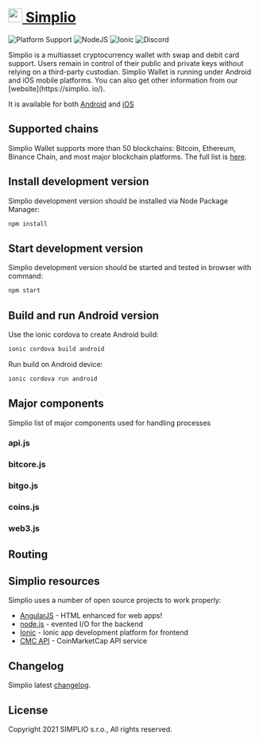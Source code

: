 # [<img width="28" src="https://simplio.io/images/icons/_logo_white_300x300.png"> Simplio](https://simplio.io/)
![Platform Support](https://img.shields.io/badge/platform-ios%20|%20android-%23989898)
![NodeJS](https://img.shields.io/badge/node-12.14-brightgreen)
![Ionic](https://img.shields.io/badge/ionic%20CLI-6-blue)
![Discord](https://img.shields.io/discord/859581142159065128)


Simplio is a multiasset cryptocurrency wallet with swap and debit card support. Users remain in control of their public and private keys without relying on a third-party custodian.
Simplio Wallet is running under Android and iOS mobile platforms. You can also get other information from our [website](https://simplio.
io/). 

It is available for both [Android](https://play.google.com/store/apps/details?id=wallet.simplio.app)
and [iOS](https://apps.apple.com/us/app/simplio-wallet/id1580073536)


## Supported chains

Simplio Wallet supports more than 50 blockchains: Bitcoin, Ethereum,
Binance Chain, and most major blockchain platforms. The full list is [here](https://github.com/ciripel/script_generated_files/blob/master/full_list.md).

## Install development version

Simplio development version should be installed via Node Package Manager:

```bash
npm install
```

## Start development version

Simplio development version should be started and tested in browser with command:

```bash
npm start
```

## Build and run Android version

Use the ionic cordova to create Android build:

```bash
ionic cordova build android
```

Run build on Android device:

```bash
ionic cordova run android
```

## Major components

Simplio list of major components used for handling processes

### api.js

### bitcore.js

### bitgo.js

### coins.js

### web3.js


## Routing


## Simplio resources

Simplio uses a number of open source projects to work properly: 

* [AngularJS](https://angularjs.org/) - HTML enhanced for web apps!
* [node.js](https://nodejs.org/) - evented I/O for the backend
* [Ionic](https://ionicframework.com/) - Ionic app development platform for frontend
* [CMC API](https://coinmarketcap.com/api/) - CoinMarketCap API service

## Changelog

Simplio latest [changelog](https://discuss.simplio.io/d/5-simplio-changelog).

## License

Copyright 2021 SIMPLIO s.r.o., All rights reserved.


